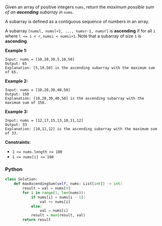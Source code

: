 Given an array of positive integers  `nums`, return the  _maximum possible sum of an  **ascending**  subarray in_ `nums`.

A subarray is defined as a contiguous sequence of numbers in an array.

A subarray  `[numsl, numsl+1, ..., numsr-1, numsr]`  is  **ascending**  if for all  `i`  where  `l <= i < r`,  `numsi < numsi+1`. Note that a subarray of size  `1`  is  **ascending**.

**Example 1:**
```
Input: nums = [10,20,30,5,10,50]
Output: 65
Explanation: [5,10,50] is the ascending subarray with the maximum sum of 65.
```

**Example 2:**
```
Input: nums = [10,20,30,40,50]
Output: 150
Explanation: [10,20,30,40,50] is the ascending subarray with the maximum sum of 150.
```

**Example 3:**
```
Input: nums = [12,17,15,13,10,11,12]
Output: 33
Explanation: [10,11,12] is the ascending subarray with the maximum sum of 33.
```

**Constraints:**

-   `1 <= nums.length <= 100`
-   `1 <= nums[i] <= 100`


### Python
```python
class Solution:
    def maxAscendingSum(self, nums: List[int]) -> int:
        result = val = nums[0]
        for i in range(1, len(nums)):
            if nums[i] > nums[i - 1]:
                val += nums[i]
            else:
                val = nums[i]
            result = max(result, val)
        return result
```